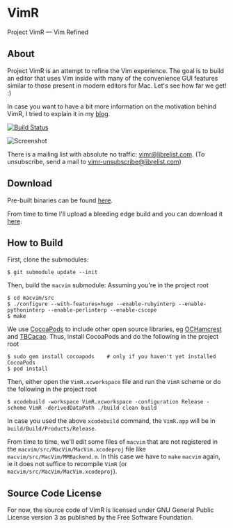 VimR
====

Project VimR — Vim Refined

About
-----

Project VimR is an attempt to refine the Vim experience. The goal is to build an editor that uses Vim inside with many of the convenience GUI features similar to those present in modern editors for Mac. Let's see how far we get! :)

In case you want to have a bit more information on the motivation behind VimR, I tried to explain it in my [blog](http://ishouldcocoa.net/post/85242609106/why-vimr).

[![Build Status](https://travis-ci.org/qvacua/vimr.svg?branch=master)](https://travis-ci.org/qvacua/vimr)

![Screenshot](https://raw.github.com/qvacua/vimr/master/Meta/screenshot.png)

There is a mailing list with absolute no traffic: [vimr@librelist.com](mailto:vimr@librelist.com). (To unsubscribe, send a mail to [vimr-unsubscribe@librelist.com](mailto:vimr-unsubscribe@librelist.com))

Download
--------

Pre-built binaries can be found [here](https://github.com/qvacua/vimr/releases).

From time to time I'll upload a bleeding edge build and you can download it [here](http://taewon.de/VimR-dev.tar.bz2).

How to Build
------------

First, clone the submodules:

```
$ git submodule update --init
```

Then, build the `macvim` submodule: Assuming you're in the project root

```
$ cd macvim/src
$ ./configure --with-features=huge --enable-rubyinterp --enable-pythoninterp --enable-perlinterp --enable-cscope
$ make
```

We use [CocoaPods](http://cocoapods.org) to include other open source libraries, eg [OCHamcrest](https://github.com/hamcrest/OCHamcrest) and [TBCacao](https://github.com/qvacua/tbcacao). Thus, install CocoaPods and do the following in the project root

```
$ sudo gem install cocoapods    # only if you haven't yet installed CocoaPods
$ pod install
```

Then, either open the `VimR.xcworkspace` file and run the `VimR` scheme or do the following in the project root

```
$ xcodebuild -workspace VimR.xcworkspace -configuration Release -scheme VimR -derivedDataPath ./build clean build
```

In case you used the above `xcodebuild` command, the `VimR.app` will be in `build/Build/Products/Release`.

From time to time, we'll edit some files of `macvim` that are not registered in the `macvim/src/MacVim/MacVim.xcodeproj` file like `macvim/src/MacVim/MMBackend.m`. In this case we have to `make` `macvim` again, ie it does not suffice to recompile `VimR` (or `macvim/src/MacVim/MacVim.xcodeproj`).

Source Code License
-------------------

For now, the source code of VimR is licensed under GNU General Public License version 3 as published by the Free Software Foundation.

